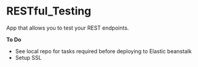 # RESTful_Testing

App that allows you to test your REST endpoints.

**To Do**
* See local repo for tasks required before deploying to Elastic beanstalk
* Setup SSL

